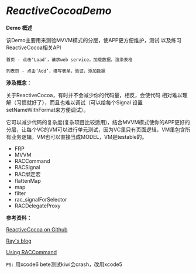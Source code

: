  ***ReactiveCocoaDemo***
======

**Demo 概述**


该Demo主要用来测验MVVM模式的分层，使APP更方便维护，测试
以及练习ReactiveCocoa相关API

	首页 - 点击‘Load’，请求web service，加载数据，渲染表格

	列表页 - 点击‘Add’，填写表单，验证，添加数据


**涉及概念：**

关于ReactiveCocoa，有时并不会减少你的代码量，相反，会使代码
相对难以理解（习惯就好了），而且也难以调试（可以给每个Signal 设置setNameWithFormat来方便调试）。

它可以减少代码的复杂度(复杂项目比较适用)，结合MVVM模式使你的APP更好的分层，让每个VC的VM可以进行单元测试，因为VC里只有页面逻辑，VM里包含所有业务逻辑，VM也可以直接当成MODEL，VM是testable的。

- FRP
- MVVM
- RACCommand
- RACSignal
- RAC绑定宏
- flattenMap
- map
- filter
- rac_signalForSelector
- RACDelegateProxy

**参考资料：**

[ReactiveCocoa on Github
](https://github.com/ReactiveCocoa/ReactiveCocoa)

[Ray's blog](http://www.raywenderlich.com/62796/reactivecocoa-tutorial-pt2)

[Using RACCommand](http://codeblog.shape.dk/blog/2013/12/05/reactivecocoa-essentials-understanding-and-using-raccommand/)

`PS:`
用xcode6 bete测试kiwi会crash，改用xcode5
